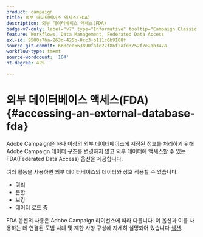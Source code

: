 ```yaml
---
product: campaign
title: 외부 데이터베이스 액세스(FDA)
description: 외부 데이터베이스 액세스(FDA)
badge-v7-only: label="v7" type="Informative" tooltip="Campaign Classic v7에만 적용"
feature: Workflows, Data Management, Federated Data Access
exl-id: 9500a7ba-263d-425b-8cc3-b111c6b9108f
source-git-commit: 668cee663890fafe27f86f2afd3752f7e2ab347a
workflow-type: tm+mt
source-wordcount: '104'
ht-degree: 42%

---
```


# 외부 데이터베이스 액세스(FDA){#accessing-an-external-database-fda}



Adobe Campaign은 하나 이상의 외부 데이터베이스에 저장된 정보를 처리하기 위해 Adobe Campaign 데이터 구조를 변경하지 않고 외부 데이터에 액세스할 수 있는 FDA(Federated Data Access) 옵션을 제공합니다.

여러 활동을 사용하면 외부 데이터베이스의 데이터와 상호 작용할 수 있습니다.

* 쿼리
* 분할
* 보강
* 데이터 로드 중

FDA 옵션의 사용은 Adobe Campaign 라이선스에 따라 다릅니다. 이 옵션과 이를 사용하는 데 연결된 모범 사례 및 제한 사항 구성에 자세히 설명되어 있습니다 [섹션](../../installation/using/about-fda.md).
